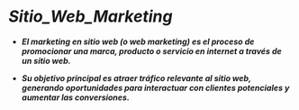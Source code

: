 # **_Sitio_Web_Marketing_**

- **_El marketing en sitio web (o web marketing) es el proceso de promocionar una marca, producto o servicio en internet a través de un sitio web._**
  
- **_Su objetivo principal es atraer tráfico relevante al sitio web, generando oportunidades para interactuar con clientes potenciales y aumentar las conversiones._**
